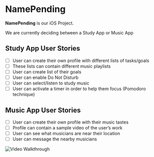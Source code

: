 # NamePending

**NamePending** is our iOS Project.

We are currently deciding between a Study App or Music App


## Study App User Stories
- [ ] User can create their own profile with different lists of tasks/goals
- [ ] These lists can contain different music playlists
- [ ] User can create list of their goals
- [ ] User can enable Do Not Disturb 
- [ ] User can select/listen to study music
- [ ] User can activate a timer in order to help them focus (Pomodoro technique)

## Music App User Stories 
- [ ] User can create their own profile with their music tastes
- [ ] Profile can contain a sample video of the user’s work
- [ ] User can see what musicians are near their location
- [ ] User can message the nearby musicians

![Video Walkthrough](https://media.giphy.com/media/2wZUPFkLWBKHP5HCJg/giphy.gif)
